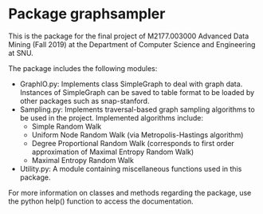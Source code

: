 # Package graphsampler

This is the package for the final project of M2177.003000 Advanced Data Mining (Fall 2019) at the Department of Computer Science and Engineering at SNU.

The package includes the following modules:
* GraphIO.py: Implements class SimpleGraph to deal with graph data. Instances of SimpleGraph can be saved to table format to be loaded by other packages such as snap-stanford. 
* Sampling.py: Implements traversal-based graph sampling algorithms to be used in the project. Implemented algorithms include:
    - Simple Random Walk
    - Uniform Node Random Walk (via Metropolis-Hastings algorithm)
    - Degree Proportional Random Walk (corresponds to first order approximation of Maximal Entropy Random Walk)
    - Maximal Entropy Random Walk
* Utility.py: A module containing miscellaneous functions used in this package.

For more information on classes and methods regarding the package, use the python help() function to access the documentation. 